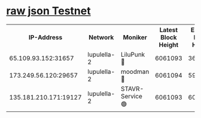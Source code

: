 [raw json Testnet](https://rpc-check.jaclalt.stavr.tech/jaclalt/rpc-jaclalt-result.json)
=

<table><tr><th>IP-Address</th><th>Network</th><th>Moniker</th><th>Latest Block Height</th><th>Earliest Block Height</th><th>Catching Up</th><th>Tx Index</th><th>Voting Power</th><th>Scan Time</th></tr><tr><td>65.109.93.152:31657</td><td>lupulella-2</td><td>LiluPunk 🔴</td><td>6061093</td><td>3688866</td><td>False</td><td>on</td><td>685133</td><td>2024-01-05T20:49:26.462219785UTC</td></tr><tr><td>173.249.56.120:29657</td><td>lupulella-2</td><td>moodman 🔴</td><td>6061094</td><td>5961094</td><td>False</td><td>off</td><td>769094</td><td>2024-01-05T20:49:33.439059788UTC</td></tr><tr><td>135.181.210.171:19127</td><td>lupulella-2</td><td>STAVR-Service 🟢</td><td>6061093</td><td>6058501</td><td>False</td><td>on</td><td>0</td><td>2024-01-05T20:49:26.132579728UTC</td></tr></table>
